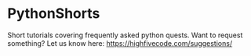 # PythonShorts
Short tutorials covering frequently asked python quests. Want to request something? Let us know here: https://highfivecode.com/suggestions/
